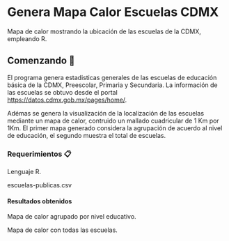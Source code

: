 # Genera Mapa Calor Escuelas CDMX
Mapa de calor mostrando la ubicación de las escuelas de la CDMX, empleando R. 

## Comenzando 🚀

El programa genera estadisticas generales de las escuelas de educación básica de la CDMX, Preescolar, Primaria y Secundaria. 
La información de las escuelas se obtuvo desde el portal https://datos.cdmx.gob.mx/pages/home/.

Adémas se genera la visualización de la localización de las escuelas mediante un mapa de calor, contruido un mallado cuadricular de 1 Km por 1Km. El primer mapa generado considera la agrupación de acuerdo al nivel de educación, el segundo muestra el total de escuelas. 

### Requerimientos 📋

Lenguaje R.

escuelas-publicas.csv

#### Resultados obtenidos

Mapa de calor agrupado por nivel educativo.

Mapa de calor con todas las escuelas.











